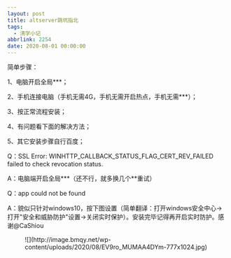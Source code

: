 ```yaml
---
layout: post
title: altserver跳坑指北
tags:
  - 清学小记
abbrlink: 2254
date: 2020-08-01 00:00:00
---
```


<!-- wp:paragraph -->

简单步骤：

<!-- /wp:paragraph -->

<!-- wp:paragraph -->

1、电脑开启全局***；

<!-- /wp:paragraph -->

<!-- wp:paragraph -->

2、手机连接电脑（手机无需4G，手机无需开启热点，手机无需***）；

<!-- /wp:paragraph -->

<!-- wp:paragraph -->

3、按正常流程安装；

<!-- /wp:paragraph -->

<!-- wp:paragraph -->

4、有问题看下面的解决方法；

<!-- /wp:paragraph -->

<!-- wp:paragraph -->

5、其它安装步骤自行百度；

<!-- /wp:paragraph -->

<!-- wp:paragraph {"textColor":"vivid-red"} -->

Q：SSL Error: WINHTTP_CALLBACK_STATUS_FLAG_CERT_REV_FAILED failed to check revocation status.

<!-- /wp:paragraph -->

<!-- wp:paragraph {"textColor":"vivid-cyan-blue"} -->

A：电脑端开启全局***（还不行，就多换几个**重试）

<!-- /wp:paragraph -->

<!-- wp:paragraph {"textColor":"vivid-red"} -->

Q：app could not be found

<!-- /wp:paragraph -->

<!-- wp:paragraph {"textColor":"vivid-cyan-blue"} -->

A：貌似只针对windows10，按下图设置（简单翻译：打开windows安全中心→打开"安全和威胁防护"设置→关闭实时保护）。安装完毕记得再开启实时防护。感谢@CaShiou

<!-- /wp:paragraph -->

<!-- wp:image {"id":2255,"sizeSlug":"large"} -->
<figure class="wp-block-image size-large">![](http://image.bmqy.net/wp-content/uploads/2020/08/EV9ro_MUMAA4DYm-777x1024.jpg)</figure>
<!-- /wp:image -->